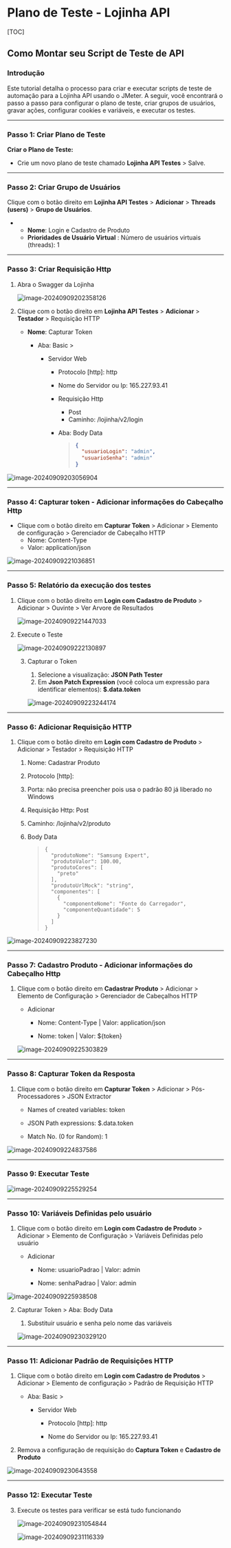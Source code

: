 # Plano de Teste - Lojinha API



[TOC]

## Como Montar seu Script de Teste de API



### Introdução

Este tutorial detalha o processo para criar e executar scripts de teste de automação para a Lojinha API usando o JMeter. A seguir, você encontrará o passo a passo para configurar o plano de teste, criar grupos de usuários, gravar ações, configurar cookies e variáveis, e executar os testes.

---

### Passo 1: Criar Plano de Teste

**Criar o Plano de Teste:**

   -   Crie um novo plano de teste chamado **Lojinha API Testes** > Salve.

---

### Passo 2: Criar Grupo de Usuários

 Clique com o botão direito em **Lojinha API Testes** > **Adicionar** > **Threads (users)** > **Grupo de Usuários**.
   * * **Nome**: Login e Cadastro de Produto	

     -   **Prioridades de Usuário Virtual** : Número de usuários virtuais (threads): 1

---

### Passo 3: Criar Requisição Http

1. Abra o Swagger da Lojinha

   

   ![image-20240909202358126](C:\Users\maria\AppData\Roaming\Typora\typora-user-images\image-20240909202358126.png)



2. Clique com o botão direito em **Lojinha API Testes** > **Adicionar** > **Testador** > Requisição HTTP

   * **Nome**: Capturar Token

     * Aba: Basic > 

       * Servidor Web

         * Protocolo [http]: http

         * Nome do Servidor ou Ip: 165.227.93.41

         * Requisição Http

           * Post
           * Caminho: /lojinha/v2/login

         * Aba: Body Data

           > ```json
           > {
           >   "usuarioLogin": "admin",
           >   "usuarioSenha": "admin"
           > }
           > ```



![image-20240909203056904](C:\Users\maria\AppData\Roaming\Typora\typora-user-images\image-20240909203056904.png)

------

### Passo 4: Capturar token - Adicionar informações do Cabeçalho Http

* Clique com o botão direito em **Capturar Token** > Adicionar > Elemento de configuração > Gerenciador de Cabeçalho HTTP
  * Nome: Content-Type
  * Valor: application/json

![image-20240909221036851](C:\Users\maria\AppData\Roaming\Typora\typora-user-images\image-20240909221036851.png)

------

### Passo 5: Relatório da execução dos testes

1. Clique com o botão direito em **Login com Cadastro de Produto** > Adicionar > Ouvinte > Ver Arvore de Resultados

   ![image-20240909221447033](C:\Users\maria\AppData\Roaming\Typora\typora-user-images\image-20240909221447033.png)

2. Execute o Teste

   ![image-20240909222130897](C:\Users\maria\AppData\Roaming\Typora\typora-user-images\image-20240909222130897.png)

   3. Capturar o Token

      1. Selecione a visualização: **JSON Path Tester**
      2. Em **Json Patch Expression** (você coloca um expressão para identificar elementos): **$.data.token**

      ![image-20240909223244174](C:\Users\maria\AppData\Roaming\Typora\typora-user-images\image-20240909223244174.png)

------

### Passo 6: Adicionar Requisição HTTP

1. Clique com o botão direito em **Login com Cadastro de Produto** > Adicionar > Testador > Requisição HTTP

   1. Nome: Cadastrar Produto

   2. Protocolo [http]:

   3. Porta: não precisa preencher pois usa o padrão 80 já liberado no Windows

   4. Requisição Http: Post

   5. Caminho: /lojinha/v2/produto

   6. Body Data 

      > ```
      > {
      >   "produtoNome": "Samsung Expert",
      >   "produtoValor": 100.00,
      >   "produtoCores": [
      >     "preto"
      >   ],
      >   "produtoUrlMock": "string",
      >   "componentes": [
      >     {
      >       "componenteNome": "Fonte do Carregador",
      >       "componenteQuantidade": 5
      >     }
      >   ]
      > }
      > ```

![image-20240909223827230](C:\Users\maria\AppData\Roaming\Typora\typora-user-images\image-20240909223827230.png)

------

### Passo 7: Cadastro Produto - Adicionar informações do Cabeçalho Http

1. Clique com o botão direito em **Cadastrar Produto** > Adicionar > Elemento de Configuração > Gerenciador de Cabeçalhos HTTP

   * Adicionar

     * Nome: Content-Type | Valor: application/json

     * Nome: token | Valor: ${token}

       

   ![image-20240909225303829](C:\Users\maria\AppData\Roaming\Typora\typora-user-images\image-20240909225303829.png)

------

### Passo 8: Capturar Token da Resposta

1. Clique com o botão direito em **Capturar Token** > Adicionar > Pós-Processadores >  JSON Extractor

   * Names of created variables: token

   * JSON Path expressions: $.data.token

   * Match No. (0 for Random): 1

     

![image-20240909224837586](C:\Users\maria\AppData\Roaming\Typora\typora-user-images\image-20240909224837586.png)

------

### Passo 9: Executar Teste

![image-20240909225529254](C:\Users\maria\AppData\Roaming\Typora\typora-user-images\image-20240909225529254.png)

------

### Passo 10: Variáveis Definidas pelo usuário

1. Clique com o botão direito em **Login com Cadastro de Produto** > Adicionar > Elemento de Configuração > Variáveis Definidas pelo usuário

   * Adicionar

     * Nome: usuarioPadrao | Valor: admin

     * Nome: senhaPadrao | Valor: admin

       

![image-20240909225938508](C:\Users\maria\AppData\Roaming\Typora\typora-user-images\image-20240909225938508.png)

2. Capturar Token > Aba: Body Data

   1. Substituir usuário e senha pelo nome das variáveis

      

   ![image-20240909230329120](C:\Users\maria\AppData\Roaming\Typora\typora-user-images\image-20240909230329120.png)

------

### Passo 11: Adicionar Padrão de Requisições HTTP

1. Clique com o botão direito em **Login com Cadastro de Produtos** > Adicionar > Elemento de configuração > Padrão de Requisição HTTP

   * Aba: Basic > 

     * Servidor Web

       * Protocolo [http]: http

       * Nome do Servidor ou Ip: 165.227.93.41

         

2. Remova a configuração de requisição do **Captura Token** e **Cadastro de Produto**

![image-20240909230643558](C:\Users\maria\AppData\Roaming\Typora\typora-user-images\image-20240909230643558.png)

------

### Passo 12: Executar Teste

3. Execute os testes para verificar se está tudo funcionando

   ![image-20240909231054844](C:\Users\maria\AppData\Roaming\Typora\typora-user-images\image-20240909231054844.png)

   ![image-20240909231116339](C:\Users\maria\AppData\Roaming\Typora\typora-user-images\image-20240909231116339.png)